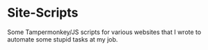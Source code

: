 # Site-Scripts

Some Tampermonkey/JS scripts for various websites that I wrote to automate some stupid tasks at my job.
